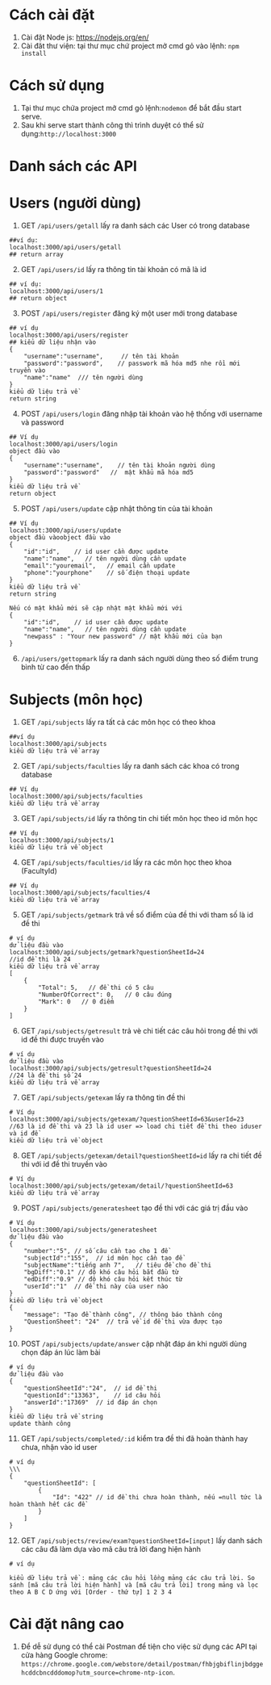 # Cách cài đặt
1. Cài đặt Node js: https://nodejs.org/en/
2. Cài đăt thư viện: tại thư mục chứ project mở cmd gỏ vào lệnh: `npm install`
# Cách sử dụng
1. Tại thư mục chứa project mở cmd gỏ lệnh:`nodemon` để bắt đầu start serve.
2. Sau khi serve start thành công thì trình duyệt có thể sử dụng:`http://localhost:3000`
# Danh sách các API

# Users (người dùng)

1. GET `/api/users/getall` lấy ra danh sách các User có trong database
```
##ví dụ:
localhost:3000/api/users/getall
## return array

```
2. GET `/api/users/id` lấy ra thông tin tài khoản có mã là id
```
## ví dụ:
localhost:3000/api/users/1
## return object

```
3. POST `/api/users/register` đăng ký một user mới trong database
```
## ví dụ
localhost:3000/api/users/register
## kiểu dữ liệu nhận vào
{
    "username":"username",     // tên tài khoản
    "password":"password",    // passwork mã hóa md5 nhe rồi mới truyền vào
    "name":"name"  /// tên người dùng
}
kiểu dữ liệu trả về
return string
```
4. POST `/api/users/login` đăng nhập tài khoản vào hệ thống với username và password
```
## Ví dụ
localhost:3000/api/users/login
object đầu vào 
{
    "username":"username",    // tên tài khoản người dùng 
    "password":"password"   //  mật khẩu mã hóa md5
}
kiểu dữ liệu trả về
return object
```
5. POST `/api/users/update` cập nhật thông tin của tài khoản
```
## Ví dụ
localhost:3000/api/users/update
object đầu vàoobject đầu vào
{
    "id":"id",    // id user cần được update
    "name":"name",   // tên người dùng cần update
    "email":"youremail",   // email cần update
    "phone":"yourphone"    // số điện thoại update
}
kiểu dữ liệu trả về
return string

Nếu có mật khẩu mới sẽ cập nhật mật khẩu mới với 
{
    "id":"id",    // id user cần được update
    "name":"name",   // tên người dùng cần update
    "newpass" : "Your new password" // mật khẩu mới của bạn
}
```
6. `/api/users/gettopmark` lấy ra danh sách người dùng theo số điểm trung bình từ cao đến thấp
# Subjects (môn học)
1. GET `/api/subjects` lấy ra tất cả các môn học có theo khoa
```
##ví dụ
localhost:3000/api/subjects
kiểu dữ liệu trả về array

```
2. GET `/api/subjects/faculties` lấy ra danh sách các khoa có trong database
```
## Ví dụ
localhost:3000/api/subjects/faculties
kiểu dữ liệu trả về array
```
3. GET `/api/subjects/id` lấy ra thông tin chi tiết môn học theo id môn học
```
## Ví dụ
localhost:3000/api/subjects/1
kiểu dữ liệu trả về object
```
4. GET `/api/subjects/faculties/id` lấy ra các môn học theo khoa (FacultyId)
```
## Ví dụ
localhost:3000/api/subjects/faculties/4
kiểu dữ liệu trả về array
```
5. GET `/api/subjects/getmark` trả về số điểm của đề thi với tham số là id đề thi
```
# ví dụ
dử liệu đầu vào
localhost:3000/api/subjects/getmark?questionSheetId=24             //id đề thi là 24
kiểu dữ liệu trả về array
[
    {
        "Total": 5,   // đề thi có 5 câu
        "NumberOfCorrect": 0,   // 0 câu đúng
        "Mark": 0   // 0 điểm
    }
]
```
6. GET `/api/subjects/getresult` trả vè chi tiết các câu hỏi trong đề thi với id đề thi được truyền vào
```
# ví dụ
dử liệu đầu vào
localhost:3000/api/subjects/getresult?questionSheetId=24            //24 là đề thi số 24
kiểu dữ liệu trả về array

```
7. GET `/api/subjects/getexam` lấy ra thông tin đề thi
```
# Ví dụ
localhost:3000/api/subjects/getexam/?questionSheetId=63&userId=23   //63 là id đề thi và 23 là id user => load chi tiết đề thi theo iduser và id đề
kiểu dữ liệu trả về object
```
8. GET `/api/subjects/getexam/detail?questionSheetId=id` lấy ra chi tiết đề thi với id đề thi truyền vào
```
# Ví dụ
localhost:3000/api/subjects/getexam/detail/?questionSheetId=63
kiểu dữ liệu trả về array

```
9. POST `/api/subjects/generatesheet` tạo đề thi với các giá trị đầu vào
```
# Ví dụ
localhost:3000/api/subjects/generatesheet
dử liệu đầu vào
{
	"number":"5", // số câu cần tạo cho 1 đề
	"subjectId":"155",  // id môn học cần tạo đề
	"subjectName":"tiếng anh 7",   // tiêu đề cho đề thi
    "bgDiff":"0.1" // độ khó câu hỏi bắt đầu từ
    "edDiff":"0.9" // độ khó câu hỏi kết thúc từ
	"userId":"1"  // đề thi này của user nào
}
kiểu dữ liệu trả về object
{
    "message": "Tạo đề thành công", // thông báo thành công
    "QuestionSheet": "24"  // trả về id đề thi vừa được tạo
}
```
10. POST `/api/subjects/update/answer` cập nhật đáp án khi người dùng chọn đáp án lúc làm bài
```
# ví dụ
dử liệu đầu vào
{
	"questionSheetId":"24",  // id đề thi
	"questionId":"13363",    // id câu hỏi
	"answerId":"17369"	// id đáp án chọn
}
kiểu dữ liệu trả về string
update thành công
```

11. GET `/api/subjects/completed/:id` kiểm tra đề thi đã hoàn thành hay chưa, nhận vào id user
```
# ví dụ
\\\
{
    "questionSheetId": [
        {
            "Id": "422" // id đề thi chưa hoàn thành, nếu =null tức là hoàn thành hết các đề
        }
    ]
}
```

12. GET `/api/subjects/review/exam?questionSheetId=[input]` lấy danh sách các câu đã làm dựa vào mã câu trả lời đang hiện hành
```
# ví dụ

kiểu dữ liệu trả về : mảng các câu hỏi lồng mảng các câu trả lời. So sánh [mã câu trả lời hiện hành] và [mã câu trả lời] trong mảng và lọc theo A B C D ứng với [Order - thứ tự] 1 2 3 4
```

# Cài đặt nâng cao
1. Để dễ sử dụng có thể cài Postman để tiện cho việc sử dụng các API tại cửa hàng Google chrome: `https://chrome.google.com/webstore/detail/postman/fhbjgbiflinjbdggehcddcbncdddomop?utm_source=chrome-ntp-icon`.
    

